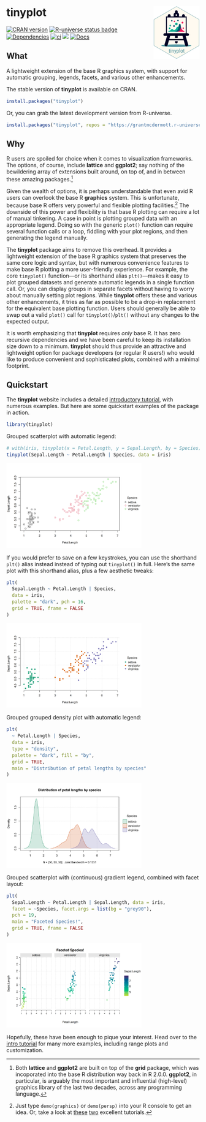 

# tinyplot <img src="man/figures/logo.png" align="right" height="139" alt="" />

<!-- badges: start -->

<a href="https://CRAN.R-project.org/package=tinyplot"><img src="https://www.r-pkg.org/badges/version/tinyplot" class="img-fluid" alt="CRAN version"></a>
<a href="https://grantmcdermott.r-universe.dev"><img src="https://grantmcdermott.r-universe.dev/badges/tinyplot" class="img-fluid" alt="R-universe status badge"></a>
<a href="https://CRAN.R-project.org/package=tinyplot"><img src="https://tinyverse.netlify.app/badge/tinyplot" class="img-fluid" alt="Dependencies"></a>
<a href="https://github.com/grantmcdermott/tinyplot/actions/workflows/R-CMD-check.yaml"><img src="https://github.com/grantmcdermott/tinyplot/actions/workflows/R-CMD-check.yaml/badge.svg" class="img-fluid" alt="ci"></a>
<a href = "https://github.com/grantmcdermott/tinyplot/blob/main/LICENSE.md" target = "_blank"><img src="https://img.shields.io/badge/license-Apache2.0-blue"></a>
<a href="https://grantmcdermott.com/tinyplot/index.html"><img src="https://img.shields.io/badge/docs-homepage-blue.svg" class="img-fluid" alt="Docs"></a>
<!-- badges: end -->

## What

A lightweight extension of the base R graphics system, with support for
automatic grouping, legends, facets, and various other enhancements.

The stable version of **tinyplot** is available on CRAN.

``` r
install.packages("tinyplot")
```

Or, you can grab the latest development version from R-universe.

``` r
install.packages("tinyplot", repos = "https://grantmcdermott.r-universe.dev")
```

## Why

R users are spoiled for choice when it comes to visualization
frameworks. The options, of course, include **lattice** and **ggplot2**;
say nothing of the bewildering array of extensions built around, on top
of, and in between these amazing packages.[^1]

Given the wealth of options, it is perhaps understandable that even avid
R users can overlook the base R **graphics** system. This is
unfortunate, because base R offers very powerful and flexible plotting
facilities.[^2] The downside of this power and flexibility is that base
R plotting can require a lot of manual tinkering. A case in point is
plotting grouped data with an appropriate legend. Doing so with the
generic `plot()` function can require several function calls or a loop,
fiddling with your plot regions, and then generating the legend
manually.

The **tinyplot** package aims to remove this overhead. It provides a
lightweight extension of the base R graphics system that preserves the
same core logic and syntax, but with numerous convenience features to
make base R plotting a more user-friendly experience. For example, the
core `tinyplot()` function—or its shorthand alias `plt()`—makes it easy
to plot grouped datasets and generate automatic legends in a single
function call. Or, you can display groups in separate facets without
having to worry about manually setting plot regions. While **tinyplot**
offers these and various other enhancements, it tries as far as possible
to be a drop-in replacement for the equivalent base plotting function.
Users should generally be able to swap out a valid `plot()` call for
`tinyplot()`/`plt()` without any changes to the expected output.

It is worth emphasizing that **tinyplot** requires *only* base R. It has
zero recursive dependencies and we have been careful to keep its
installation size down to a minimum. **tinyplot** should thus provide an
attractive and lightweight option for package developers (or regular R
users!) who would like to produce convenient and sophisticated plots,
combined with a minimal footprint.

## Quickstart

The **tinyplot** website includes a detailed [introductory
tutorial](https://grantmcdermott.com/tinyplot/vignettes/intro_tutorial.html),
with numerous examples. But here are some quickstart examples of the
package in action.

``` r
library(tinyplot)
```

Grouped scatterplot with automatic legend:

``` r
# with(iris, tinyplot(x = Petal.Length, y = Sepal.Length, by = Species)) # atomic
tinyplot(Sepal.Length ~ Petal.Length | Species, data = iris)             # formula
```

<img src="man/figures/README-quickstart2-1.png" style="width:70.0%" />

If you would prefer to save on a few keystrokes, you can use the
shorthand `plt()` alias instead instead of typing out `tinyplot()` in
full. Here’s the same plot with this shorthand alias, plus a few
aesthetic tweaks:

``` r
plt(
  Sepal.Length ~ Petal.Length | Species, 
  data = iris,
  palette = "dark", pch = 16,
  grid = TRUE, frame = FALSE
)
```

<img src="man/figures/README-quickstart3-1.png" style="width:70.0%" />

Grouped grouped density plot with automatic legend:

``` r
plt(
  ~ Petal.Length | Species,
  data = iris,
  type = "density",
  palette = "dark", fill = "by",
  grid = TRUE,
  main = "Distribution of petal lengths by species"
)
```

<img src="man/figures/README-quickstart4-1.png" style="width:70.0%" />

Grouped scatterplot with (continuous) gradient legend, combined with
facet layout:

``` r
plt(
  Sepal.Length ~ Petal.Length | Sepal.Length, data = iris,
  facet = ~Species, facet.args = list(bg = "grey90"),
  pch = 19,
  main = "Faceted Species!",
  grid = TRUE, frame = FALSE
)
```

<img src="man/figures/README-quickstart5-1.png" style="width:70.0%" />

Hopefully, these have been enough to pique your interest. Head over to
the [intro
tutorial](https://grantmcdermott.com/tinyplot/vignettes/intro_tutorial.html)
for many more examples, including range plots and customization.

[^1]: Both **lattice** and **ggplot2** are built on top of the **grid**
    package, which was incoporated into the base R distribution way back
    in R 2.0.0. **ggplot2**, in particular, is arguably the most
    important and influential (high-level) graphics library of the last
    two decades, across any programming language.

[^2]: Just type `demo(graphics)` or `demo(persp)` into your R console to
    get an idea. Or, take a look at
    [these](https://github.com/karoliskoncevicius/r_notes/blob/main/baseplotting.md)
    [two](https://quizzical-engelbart-d15a44.netlify.app/2021-2022_m2-data-2_visu-2_practice#1)
    excellent tutorials.
